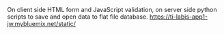 On client side HTML form and JavaScript validation, on server side python scripts to save and open data to flat file database.
https://ti-labjs-app1-jw.mybluemix.net/static/
